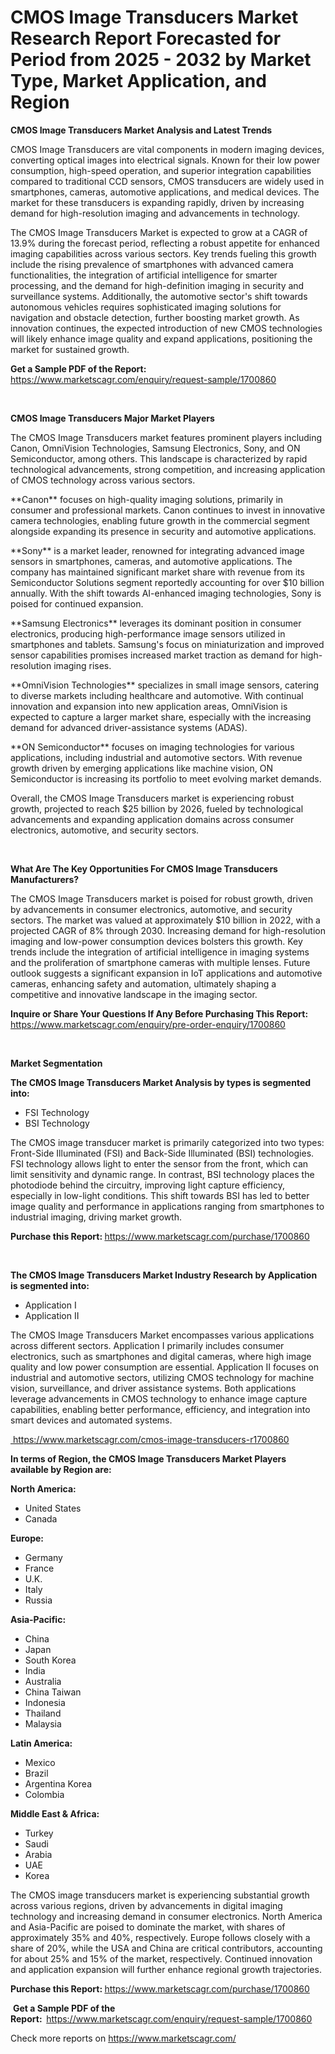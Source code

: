 <p><h1>CMOS Image Transducers Market Research Report Forecasted for Period from 2025 -  2032 by Market Type, Market Application, and Region</h1></p><p><strong>CMOS Image Transducers Market Analysis and Latest Trends</strong></p>
<p><p>CMOS Image Transducers are vital components in modern imaging devices, converting optical images into electrical signals. Known for their low power consumption, high-speed operation, and superior integration capabilities compared to traditional CCD sensors, CMOS transducers are widely used in smartphones, cameras, automotive applications, and medical devices. The market for these transducers is expanding rapidly, driven by increasing demand for high-resolution imaging and advancements in technology.</p><p>The CMOS Image Transducers Market is expected to grow at a CAGR of 13.9% during the forecast period, reflecting a robust appetite for enhanced imaging capabilities across various sectors. Key trends fueling this growth include the rising prevalence of smartphones with advanced camera functionalities, the integration of artificial intelligence for smarter processing, and the demand for high-definition imaging in security and surveillance systems. Additionally, the automotive sector's shift towards autonomous vehicles requires sophisticated imaging solutions for navigation and obstacle detection, further boosting market growth. As innovation continues, the expected introduction of new CMOS technologies will likely enhance image quality and expand applications, positioning the market for sustained growth.</p></p>
<p><strong>Get a Sample PDF of the Report:&nbsp;</strong> <a href="https://www.marketscagr.com/enquiry/request-sample/1700860?utm_campaign=1901&utm_medium=2&utm_source=Github&utm_content=ia&utm_term=09012025&utm_id=cmos-image-transducers">https://www.marketscagr.com/enquiry/request-sample/1700860</a></p>
<p>&nbsp;</p>
<p><strong>CMOS Image Transducers Major Market Players</strong></p>
<p><p>The CMOS Image Transducers market features prominent players including Canon, OmniVision Technologies, Samsung Electronics, Sony, and ON Semiconductor, among others. This landscape is characterized by rapid technological advancements, strong competition, and increasing application of CMOS technology across various sectors.</p><p>**Canon** focuses on high-quality imaging solutions, primarily in consumer and professional markets. Canon continues to invest in innovative camera technologies, enabling future growth in the commercial segment alongside expanding its presence in security and automotive applications.</p><p>**Sony** is a market leader, renowned for integrating advanced image sensors in smartphones, cameras, and automotive applications. The company has maintained significant market share with revenue from its Semiconductor Solutions segment reportedly accounting for over $10 billion annually. With the shift towards AI-enhanced imaging technologies, Sony is poised for continued expansion.</p><p>**Samsung Electronics** leverages its dominant position in consumer electronics, producing high-performance image sensors utilized in smartphones and tablets. Samsung's focus on miniaturization and improved sensor capabilities promises increased market traction as demand for high-resolution imaging rises.</p><p>**OmniVision Technologies** specializes in small image sensors, catering to diverse markets including healthcare and automotive. With continual innovation and expansion into new application areas, OmniVision is expected to capture a larger market share, especially with the increasing demand for advanced driver-assistance systems (ADAS).</p><p>**ON Semiconductor** focuses on imaging technologies for various applications, including industrial and automotive sectors. With revenue growth driven by emerging applications like machine vision, ON Semiconductor is increasing its portfolio to meet evolving market demands.</p><p>Overall, the CMOS Image Transducers market is experiencing robust growth, projected to reach $25 billion by 2026, fueled by technological advancements and expanding application domains across consumer electronics, automotive, and security sectors.</p></p>
<p>&nbsp;</p>
<p><strong>What Are The Key Opportunities For CMOS Image Transducers Manufacturers?</strong></p>
<p><p>The CMOS Image Transducers market is poised for robust growth, driven by advancements in consumer electronics, automotive, and security sectors. The market was valued at approximately $10 billion in 2022, with a projected CAGR of 8% through 2030. Increasing demand for high-resolution imaging and low-power consumption devices bolsters this growth. Key trends include the integration of artificial intelligence in imaging systems and the proliferation of smartphone cameras with multiple lenses. Future outlook suggests a significant expansion in IoT applications and automotive cameras, enhancing safety and automation, ultimately shaping a competitive and innovative landscape in the imaging sector.</p></p>
<p><strong>Inquire or Share Your Questions If Any Before Purchasing This Report:</strong> <a href="https://www.marketscagr.com/enquiry/pre-order-enquiry/1700860?utm_campaign=1901&utm_medium=2&utm_source=Github&utm_content=ia&utm_term=09012025&utm_id=cmos-image-transducers">https://www.marketscagr.com/enquiry/pre-order-enquiry/1700860</a></p>
<p>&nbsp;</p>
<p><strong>Market Segmentation</strong></p>
<p><strong>The CMOS Image Transducers Market Analysis by types is segmented into:</strong></p>
<p><ul><li>FSI Technology</li><li>BSI Technology</li></ul></p>
<p><p>The CMOS image transducer market is primarily categorized into two types: Front-Side Illuminated (FSI) and Back-Side Illuminated (BSI) technologies. FSI technology allows light to enter the sensor from the front, which can limit sensitivity and dynamic range. In contrast, BSI technology places the photodiode behind the circuitry, improving light capture efficiency, especially in low-light conditions. This shift towards BSI has led to better image quality and performance in applications ranging from smartphones to industrial imaging, driving market growth.</p></p>
<p><strong>Purchase this Report:&nbsp;</strong><a href="https://www.marketscagr.com/purchase/1700860?utm_campaign=1901&utm_medium=2&utm_source=Github&utm_content=ia&utm_term=09012025&utm_id=cmos-image-transducers">https://www.marketscagr.com/purchase/1700860</a></p>
<p>&nbsp;</p>
<p><strong>The CMOS Image Transducers Market Industry Research by Application is segmented into:</strong></p>
<p><ul><li>Application I</li><li>Application II</li></ul></p>
<p><p>The CMOS Image Transducers Market encompasses various applications across different sectors. Application I primarily includes consumer electronics, such as smartphones and digital cameras, where high image quality and low power consumption are essential. Application II focuses on industrial and automotive sectors, utilizing CMOS technology for machine vision, surveillance, and driver assistance systems. Both applications leverage advancements in CMOS technology to enhance image capture capabilities, enabling better performance, efficiency, and integration into smart devices and automated systems.</p></p>
<p><a href="https://www.marketscagr.com/cmos-image-transducers-r1700860?utm_campaign=1901&utm_medium=2&utm_source=Github&utm_content=ia&utm_term=09012025&utm_id=cmos-image-transducers">&nbsp;https://www.marketscagr.com/cmos-image-transducers-r1700860</a></p>
<p><strong>In terms of Region, the CMOS Image Transducers Market Players available by Region are:</strong></p>
<p>
    <p> <strong> North America: </strong>
        <ul>
            <li>United States</li>
            <li>Canada</li>
        </ul>
        </p> 
    <p> <strong> Europe: </strong>
        <ul>
            <li>Germany</li>
            <li>France</li>
            <li>U.K.</li>
            <li>Italy</li>
            <li>Russia</li>
        </ul>
        </p> 
    <p> <strong> Asia-Pacific: </strong>
        <ul>
            <li>China</li>
            <li>Japan</li>
            <li>South Korea</li>
            <li>India</li>
            <li>Australia</li>
            <li>China Taiwan</li>
            <li>Indonesia</li>
            <li>Thailand</li>
            <li>Malaysia</li>
        </ul>
        </p> 
    <p> <strong> Latin America: </strong>
        <ul>
            <li>Mexico</li>
            <li>Brazil</li>
            <li>Argentina Korea</li>
            <li>Colombia</li>
        </ul>
        </p> 
    <p> <strong> Middle East & Africa: </strong>
        <ul>
            <li>Turkey</li>
            <li>Saudi</li>
            <li>Arabia</li>
            <li>UAE</li>
            <li>Korea</li>
        </ul>
    </p>
    </p>
<p><p>The CMOS image transducers market is experiencing substantial growth across various regions, driven by advancements in digital imaging technology and increasing demand in consumer electronics. North America and Asia-Pacific are poised to dominate the market, with shares of approximately 35% and 40%, respectively. Europe follows closely with a share of 20%, while the USA and China are critical contributors, accounting for about 25% and 15% of the market, respectively. Continued innovation and application expansion will further enhance regional growth trajectories.</p></p>
<p><strong>Purchase this Report: </strong><a href="https://www.marketscagr.com/purchase/1700860?utm_campaign=1901&utm_medium=2&utm_source=Github&utm_content=ia&utm_term=09012025&utm_id=cmos-image-transducers">https://www.marketscagr.com/purchase/1700860</a></p>
<p>&nbsp;<strong>Get a Sample PDF of the Report:&nbsp;&nbsp;</strong><a href="https://www.marketscagr.com/enquiry/request-sample/1700860?utm_campaign=1901&utm_medium=2&utm_source=Github&utm_content=ia&utm_term=09012025&utm_id=cmos-image-transducers">https://www.marketscagr.com/enquiry/request-sample/1700860</a></p>
<p><strong></strong></p>
<p>Check more reports on <a href="https://www.marketscagr.com/?utm_campaign=1901&utm_medium=2&utm_source=Github&utm_content=ia&utm_term=09012025&utm_id=cmos-image-transducers">https://www.marketscagr.com/</a></p>